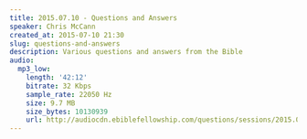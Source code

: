 ```yaml
---
title: 2015.07.10 - Questions and Answers
speaker: Chris McCann
created_at: 2015-07-10 21:30
slug: questions-and-answers
description: Various questions and answers from the Bible
audio:
  mp3_low:
    length: '42:12'
    bitrate: 32 Kbps
    sample_rate: 22050 Hz
    size: 9.7 MB
    size_bytes: 10130939
    url: http://audiocdn.ebiblefellowship.com/questions/sessions/2015.07.10_McCann_-_Questions_and_Answers.mp3
---
```

